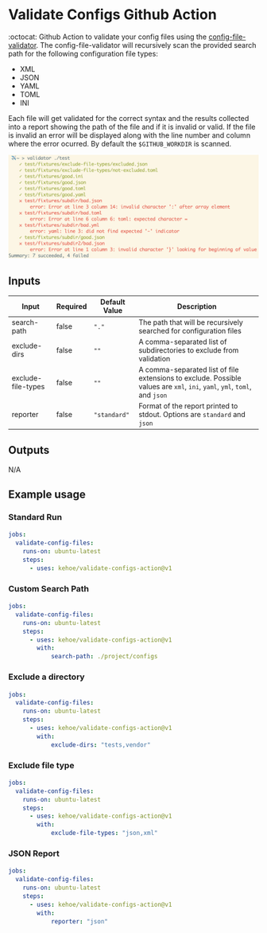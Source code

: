 # Validate Configs Github Action

:octocat: Github Action to validate your config files using the [config-file-validator](https://github.com/Boeing/config-file-validator). The config-file-validator will recursively scan the provided search path for the following configuration file types:

* XML
* JSON
* YAML
* TOML
* INI

Each file will get validated for the correct syntax and the results collected into a report showing the path of the file and if it is invalid or valid. If the file is invalid an error will be displayed along with the line number and column where the error ocurred. By default the `$GITHUB_WORKDIR` is scanned.

![Standard Run](./img/standard_run.png)

## Inputs

| Input              | Required | Default Value | Description |
| ------------------ | -------- | ------------- | ----------- |
| search-path        | false    | `"."`         | The path that will be recursively searched for configuration files |
| exclude-dirs       | false    | `""`          | A comma-separated list of subdirectories to exclude from validation |
| exclude-file-types | false    | `""`          | A comma-separated list of file extensions to exclude. Possible values are `xml`, `ini`, `yaml`, `yml`, `toml`, and `json` |
| reporter           | false    | `"standard"`   | Format of the report printed to stdout. Options are `standard` and `json` |


## Outputs

N/A

## Example usage

### Standard Run

```yml
jobs:
  validate-config-files:
    runs-on: ubuntu-latest
    steps:
      - uses: kehoe/validate-configs-action@v1
```

### Custom Search Path

```yml
jobs:
  validate-config-files:
    runs-on: ubuntu-latest
    steps:
      - uses: kehoe/validate-configs-action@v1
        with:
            search-path: ./project/configs
```

### Exclude a directory

```yml
jobs:
  validate-config-files:
    runs-on: ubuntu-latest
    steps:
      - uses: kehoe/validate-configs-action@v1
        with:
            exclude-dirs: "tests,vendor"
```

### Exclude file type

```yml
jobs:
  validate-config-files:
    runs-on: ubuntu-latest
    steps:
      - uses: kehoe/validate-configs-action@v1
        with:
            exclude-file-types: "json,xml"
```

### JSON Report

```yml
jobs:
  validate-config-files:
    runs-on: ubuntu-latest
    steps:
      - uses: kehoe/validate-configs-action@v1
        with:
            reporter: "json"
```
